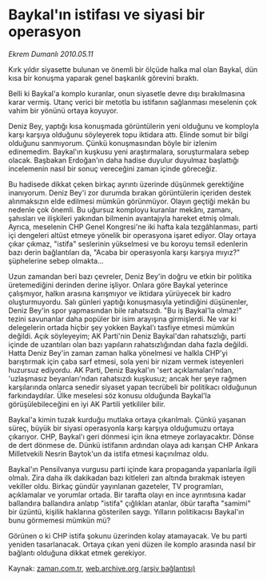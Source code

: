 # Baykal'ın istifası ve siyasi bir operasyon

*Ekrem Dumanlı 2010.05.11*

<td class="columnist-detail">
<p>Kırk yıldır siyasette bulunan ve önemli bir ölçüde halka mal olan Baykal, dün kısa bir konuşma yaparak genel başkanlık görevini bıraktı.</p>
<p>
<div id="haberMetinDiv">
<p>Belli ki Baykal'a komplo kuranlar, onun siyasetle devre dışı bırakılmasına karar vermiş. Utanç verici bir metotla bu istifanın sağlanması meselenin çok vahim bir yönünü ortaya koyuyor.
<p>Deniz Bey, yaptığı kısa konuşmada görüntülerin yeni olduğunu ve komployla karşı karşıya olduğunu söyleyerek topu iktidara attı. Elinde somut bir bilgi olduğunu sanmıyorum. Çünkü konuşmasından böyle bir izlenim edinemedim. Baykal'ın kuşkusu yeni araştırmalara, soruşturmalara sebep olacak. Başbakan Erdoğan'ın daha hadise duyulur duyulmaz başlattığı incelemenin nasıl bir sonuç vereceğini zaman içinde göreceğiz.
<p>Bu hadisede dikkat çeken birkaç ayrıntı üzerinde düşünmek gerektiğine inanıyorum. Deniz Bey'i zor durumda bırakan görüntülerin içeriden destek alınmaksızın elde edilmesi mümkün görünmüyor. Olayın geçtiği mekân bu nedenle çok önemli. Bu uğursuz komployu kuranlar mekânı, zamanı, şahısları ve ilişkileri yakından bilmenin avantajıyla hareket etmiş olmalı. Ayrıca, meselenin CHP Genel Kongresi'ne iki hafta kala tezgâhlanması, parti içi dengeleri altüst etmeye yönelik bir operasyona işaret ediyor. Olay ortaya çıkar çıkmaz, "istifa" seslerinin yükselmesi ve bu koroyu temsil edenlerin bazı derin bağlantıları da, "Acaba bir operasyonla karşı karşıya mıyız?" şüphelerine sebep olmakta...
<p>Uzun zamandan beri bazı çevreler, Deniz Bey'in doğru ve etkin bir politika üretemediğini derinden derine işliyor. Onlara göre Baykal yeterince çalışmıyor, halkın arasına karışmıyor ve iktidara yürüyecek bir kadro oluşturmuyordu. Salı günleri yaptığı konuşmasıyla yetindiğini düşünenler, Deniz Bey'in spor yapmasından bile rahatsızdı. "Bu iş Baykal'la olmaz!" tezini savunanlar daha popüler bir isim arayışına girmişlerdi. Ne var ki delegelerin ortada hiçbir şey yokken Baykal'ı tasfiye etmesi mümkün değildi. Açık söyleyeyim; AK Parti'nin Deniz Baykal'dan rahatsızlığı, parti içinde de uzantıları olan bazı yapıların rahatsızlığından daha fazla değildi. Hatta Deniz Bey'in zaman zaman halka yönelmesi ve halkla CHP'yi barıştırmak için çaba sarf etmesi, sola yeni bir nizam vermek isteyenleri huzursuz ediyordu. AK Parti, Deniz Baykal'ın 'sert açıklamaları'ndan, 'uzlaşmasız beyanları'ndan rahatsızdı kuşkusuz; ancak her şeye rağmen karşılarında onlarca senedir siyaset yapan tecrübeli bir politikacı olduğunun farkındaydılar. Ülke meselesi söz konusu olduğunda Baykal'la görüşülebileceğini en iyi AK Partili yetkililer bilir. 
<p>Baykal'a kimin tuzak kurduğu mutlaka ortaya çıkarılmalı. Çünkü yaşanan süreç, büyük bir siyasi operasyonla karşı karşıya olduğumuzu ortaya çıkarıyor. CHP, Baykal'ı geri dönmesi için ikna etmeye zorlayacaktır. Dönse de dert dönmese de. Dünkü istifanın ardından olaya adı karışan CHP Ankara Milletvekili Nesrin Baytok'un da istifa etmesi kaçınılmaz oldu.
<p>Baykal'ın Pensilvanya vurgusu parti içinde kara propaganda yapanlarla ilgili olmalı. Zira daha ilk dakikadan bazı kitleleri zan altında bırakmak isteyen vekiller oldu. Birkaç gündür yayınlanan gazeteler, TV programları, açıklamalar ve yorumlar ortada. Bir tarafta olayı en ince ayrıntısına kadar ballandıra ballandıra anlatıp "istifa" çığlıkları atanlar, öbür tarafta "samimi" bir üzüntü, kişilik haklarına gösterilen saygı. Yılların politikacısı Baykal'ın bunu görmemesi mümkün mü?
<p>Görünen o ki CHP istifa şokunu üzerinden kolay atamayacak. Ve bu parti yeniden tasarlanacak. Ortaya çıkan yeni düzen ile komplo arasında nasıl bir bağlantı olduğuna dikkat etmek gerekiyor.</p></p></p></p></p></p></p></div>
</p>
<a href="http://web.archive.org/web/20110105223347/mailto:e.dumanli@zaman.com.tr">
</a></td>

Kaynak: [zaman.com.tr](http://zaman.com.tr/yazar.do?yazino=982654), [web.archive.org (arşiv bağlantısı)](http://web.archive.org/web/20110105223347/http://www.zaman.com.tr/yazar.do?yazino=982654)
